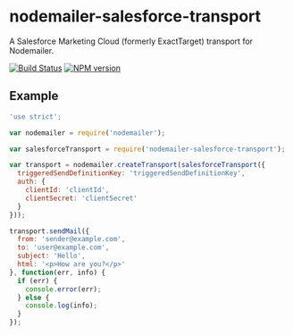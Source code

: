 # nodemailer-salesforce-transport

A Salesforce Marketing Cloud (formerly ExactTarget) transport for Nodemailer.

[![Build Status](https://travis-ci.org/Rebelmail/nodemailer-salesforce-transport.svg?branch=master)](https://travis-ci.org/Rebelmail/nodemailer-salesforce-transport)
[![NPM version](https://badge.fury.io/js/nodemailer-salesforce-transport.png)](http://badge.fury.io/js/nodemailer-salesforce-transport)

## Example

```javascript
'use strict';

var nodemailer = require('nodemailer');

var salesforceTransport = require('nodemailer-salesforce-transport');

var transport = nodemailer.createTransport(salesforceTransport({
  triggeredSendDefinitionKey: 'triggeredSendDefinitionKey',
  auth: {
    clientId: 'clientId',
    clientSecret: 'clientSecret'
  }
}));

transport.sendMail({
  from: 'sender@example.com',
  to: 'user@example.com',
  subject: 'Hello',
  html: '<p>How are you?</p>'
}, function(err, info) {
  if (err) {
    console.error(err);
  } else {
    console.log(info);
  }
});
```

